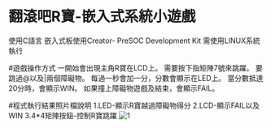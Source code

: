 # 翻滾吧R寶-嵌入式系統小遊戲
使用C語言
嵌入式板使用Creator- PreSOC Development Kit
需使用LINUX系統執行

#遊戲操作方式
一開始會出現主角R寶在LCD上。
需要按下指矩陣7號來跳躍。
要跳過@以及|兩個障礙物。
每過一秒會加一分，分數會顯示在LED上。
當分數抵達20分時，會顯示WIN。
如果撞上障礙物遊戲及結束，會顯示FAIL。

#程式執行結果照片檔說明
1.LED-顯示R寶越過障礙物得分
2.LCD-顯示FAIL以及WIN
3.4*4矩陣按鈕-控制R寶跳躍
![1](https://user-images.githubusercontent.com/63222978/136709587-4ed09b2f-a77f-46eb-9c2e-fe7c4b1f418c.jpg)

